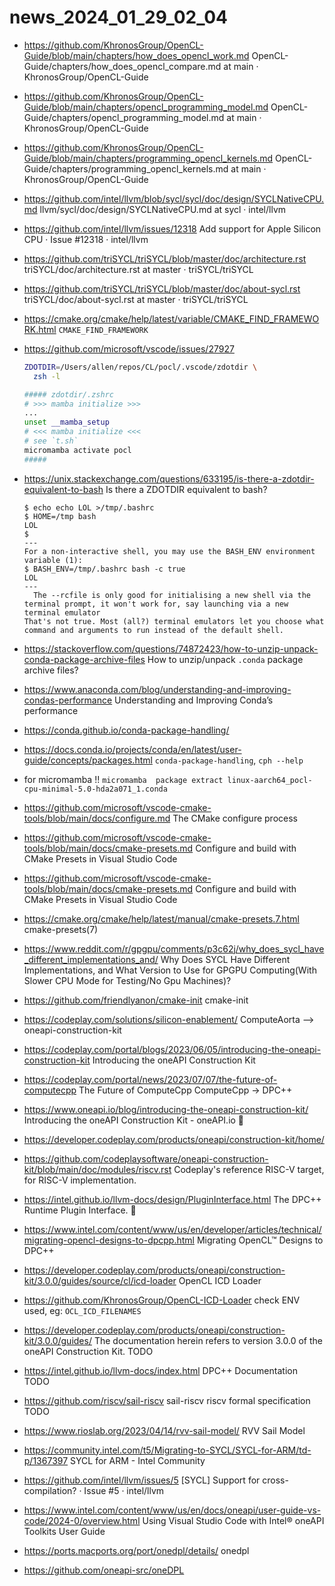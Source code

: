 # news_2024_01_29_02_04

- https://github.com/KhronosGroup/OpenCL-Guide/blob/main/chapters/how_does_opencl_work.md
  OpenCL-Guide/chapters/how_does_opencl_compare.md at main · KhronosGroup/OpenCL-Guide
- https://github.com/KhronosGroup/OpenCL-Guide/blob/main/chapters/opencl_programming_model.md
  OpenCL-Guide/chapters/opencl_programming_model.md at main · KhronosGroup/OpenCL-Guide
- https://github.com/KhronosGroup/OpenCL-Guide/blob/main/chapters/programming_opencl_kernels.md
  OpenCL-Guide/chapters/programming_opencl_kernels.md at main · KhronosGroup/OpenCL-Guide

- https://github.com/intel/llvm/blob/sycl/sycl/doc/design/SYCLNativeCPU.md
  llvm/sycl/doc/design/SYCLNativeCPU.md at sycl · intel/llvm

- https://github.com/intel/llvm/issues/12318
  Add support for Apple Silicon CPU · Issue #12318 · intel/llvm

- https://github.com/triSYCL/triSYCL/blob/master/doc/architecture.rst
  triSYCL/doc/architecture.rst at master · triSYCL/triSYCL

- https://github.com/triSYCL/triSYCL/blob/master/doc/about-sycl.rst
  triSYCL/doc/about-sycl.rst at master · triSYCL/triSYCL

- https://cmake.org/cmake/help/latest/variable/CMAKE_FIND_FRAMEWORK.html
  `CMAKE_FIND_FRAMEWORK`

- https://github.com/microsoft/vscode/issues/27927

  ```bash
  ZDOTDIR=/Users/allen/repos/CL/pocl/.vscode/zdotdir \
    zsh -l

  ##### zdotdir/.zshrc
  # >>> mamba initialize >>>
  ...
  unset __mamba_setup
  # <<< mamba initialize <<<
  # see `t.sh`
  micromamba activate pocl
  #####
  ```

- https://unix.stackexchange.com/questions/633195/is-there-a-zdotdir-equivalent-to-bash
  Is there a ZDOTDIR equivalent to bash?

  ```
  $ echo echo LOL >/tmp/.bashrc
  $ HOME=/tmp bash
  LOL
  $
  ---
  For a non-interactive shell, you may use the BASH_ENV environment variable (1):
  $ BASH_ENV=/tmp/.bashrc bash -c true
  LOL
  ---
    The --rcfile is only good for initialising a new shell via the terminal prompt, it won't work for, say launching via a new terminal emulator
  That's not true. Most (all?) terminal emulators let you choose what command and arguments to run instead of the default shell.
  ```

- https://stackoverflow.com/questions/74872423/how-to-unzip-unpack-conda-package-archive-files
  How to unzip/unpack `.conda` package archive files?
- https://www.anaconda.com/blog/understanding-and-improving-condas-performance
  Understanding and Improving Conda’s performance
- https://conda.github.io/conda-package-handling/
- https://docs.conda.io/projects/conda/en/latest/user-guide/concepts/packages.html
  `conda-package-handling`, `cph --help`
- for micromamba !!
  `micromamba  package extract linux-aarch64_pocl-cpu-minimal-5.0-hda2a071_1.conda`

- https://github.com/microsoft/vscode-cmake-tools/blob/main/docs/configure.md
  The CMake configure process
- https://github.com/microsoft/vscode-cmake-tools/blob/main/docs/cmake-presets.md
  Configure and build with CMake Presets in Visual Studio Code
- https://github.com/microsoft/vscode-cmake-tools/blob/main/docs/cmake-presets.md
  Configure and build with CMake Presets in Visual Studio Code
- https://cmake.org/cmake/help/latest/manual/cmake-presets.7.html
  cmake-presets(7)

- https://www.reddit.com/r/gpgpu/comments/p3c62j/why_does_sycl_have_different_implementations_and/
  Why Does SYCL Have Different Implementations, and What Version to Use for GPGPU Computing(With Slower CPU Mode for Testing/No Gpu Machines)?

- https://github.com/friendlyanon/cmake-init
  cmake-init

- https://codeplay.com/solutions/silicon-enablement/
  ComputeAorta --> oneapi-construction-kit
- https://codeplay.com/portal/blogs/2023/06/05/introducing-the-oneapi-construction-kit
  Introducing the oneAPI Construction Kit
- https://codeplay.com/portal/news/2023/07/07/the-future-of-computecpp
  The Future of ComputeCpp
  ComputeCpp -> DPC++

- https://www.oneapi.io/blog/introducing-the-oneapi-construction-kit/
  Introducing the oneAPI Construction Kit - oneAPI.io
  🌟
- https://developer.codeplay.com/products/oneapi/construction-kit/home/

- https://github.com/codeplaysoftware/oneapi-construction-kit/blob/main/doc/modules/riscv.rst
  Codeplay's reference RISC-V target, for RISC-V implementation.

- https://intel.github.io/llvm-docs/design/PluginInterface.html
  The DPC++ Runtime Plugin Interface.
  🌟

- https://www.intel.com/content/www/us/en/developer/articles/technical/migrating-opencl-designs-to-dpcpp.html
  Migrating OpenCL™ Designs to DPC++

- https://developer.codeplay.com/products/oneapi/construction-kit/3.0.0/guides/source/cl/icd-loader
  OpenCL ICD Loader
- https://github.com/KhronosGroup/OpenCL-ICD-Loader
  check ENV used, eg: `OCL_ICD_FILENAMES`

- https://developer.codeplay.com/products/oneapi/construction-kit/3.0.0/guides/
  The documentation herein refers to version 3.0.0 of the oneAPI Construction Kit.
  TODO

- https://intel.github.io/llvm-docs/index.html
  DPC++ Documentation
  TODO

- https://github.com/riscv/sail-riscv
  sail-riscv
  riscv formal specification
  TODO
- https://www.rioslab.org/2023/04/14/rvv-sail-model/
  RVV Sail Model

- https://community.intel.com/t5/Migrating-to-SYCL/SYCL-for-ARM/td-p/1367397
  SYCL for ARM - Intel Community

- https://github.com/intel/llvm/issues/5
  [SYCL] Support for cross-compilation? · Issue #5 · intel/llvm

- https://www.intel.com/content/www/us/en/docs/oneapi/user-guide-vs-code/2024-0/overview.html
  Using Visual Studio Code with Intel® oneAPI Toolkits User Guide

- https://ports.macports.org/port/onedpl/details/
  onedpl
- https://github.com/oneapi-src/oneDPL
